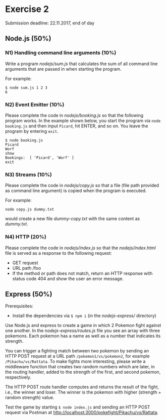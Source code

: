 # Exercise 2

Submission deadline: 22.11.2017, end of day

## Node.js (50%)

### N1) Handling command line arguments (10%)

Write a program _nodejs/sum.js_ that calculates the sum of all command line arguments that are passed in when starting the program.

For example:

```
$ node sum.js 1 2 3
6
```

### N2) Event Emitter (10%)

Please complete the code in _nodejs/booking.js_ so that the following program works. In the example shown below, you start the program via `node booking.js` and then input `Picard`, hit ENTER, and so on. You leave the program by entering `exit`.

```
$ node booking.js
Picard
Worf
show
Bookings:  [ 'Picard', 'Worf' ]
exit
```

### N3) Streams (10%)

Please complete the code in _nodejs/copy.js_ so that a file (file path provided as command line argument) is copied when the program is executed.

For example:

`node copy.js dummy.txt`

would create a new file _dummy-copy.txt_ with the same content as _dummy.txt_.

### N4) HTTP (20%)

Please complete the code in _nodejs/index.js_ so that the _nodejs/index.html_ file is served as a response to the following request:

- GET request
- URL path /foo
- If the method or path does not match, return an HTTP response with status code 404 and show the user an error message.

## Express (50%)

Prerequisites:

- Install the dependencies via `$ npm i` (in the _nodejs-express/_ directory)

Use Node.js and express to create a game in which 2 Pokemon fight against one another. In the _nodejs-express/routes.js_ file you see an array with three pokemons. Each pokemon has a name as well as a number that indicates its strength.

You can trigger a fighting match between two pokemon by sending an HTTP POST request at a URL path `/pokemon1/vs/pokemon2`, for example `/Pikachu/vs/Rattata`. To make fights more interesting, please write a middleware function that creates two random numbers which are later, in the routing handler, added to the strength of the first, and second pokemon, respectively.

The HTTP POST route handler computes and returns the result of the fight, i.e., the winner and loser. The winner is the pokemon with higher (strength + random strength) value.

Test the game by starting `$ node index.js` and sending an HTTP POST request via Postman at <http://localhost:3000/pokefight/Pikachu/vs/Rattata>.